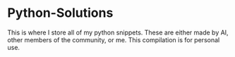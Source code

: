 # Python-Solutions
This is where I store all of my python snippets. These are either made by AI, other members of the community, or me. This compilation is for personal use.
